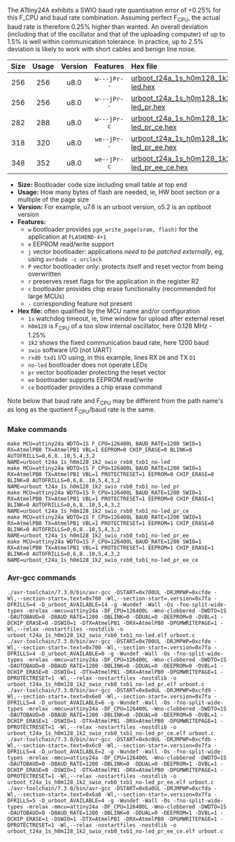 The ATtiny24A exhibits a SWIO baud rate quantisation error of +0.25% for this F_CPU and baud rate combination. Assuming perfect F<sub>CPU</sub>, the actual baud rate is therefore 0.25% higher than wanted. An overall deviation (including that of the oscillator and that of the uploading computer) of up to 1.5% is well within communication tolerance. In practice, up to 2.5% deviation is likely to work with short cables and benign line noise.

|Size|Usage|Version|Features|Hex file|
|:-:|:-:|:-:|:-:|:--|
|256|256|u8.0|`w---jPr--`|[urboot_t24a_1s_h0m128_1k2_swio_rxb0_txb1_no-led.hex](https://raw.githubusercontent.com/stefanrueger/urboot.hex/main/mcus/attiny24a/watchdog_1_s/internal_oscillator_h-1.25%25/%2B0m128000_hz/%2B%2B%2B1k2_baud/swio_rxb0_txb1/no-led/urboot_t24a_1s_h0m128_1k2_swio_rxb0_txb1_no-led.hex)|
|256|256|u8.0|`w---jPr--`|[urboot_t24a_1s_h0m128_1k2_swio_rxb0_txb1_no-led_pr.hex](https://raw.githubusercontent.com/stefanrueger/urboot.hex/main/mcus/attiny24a/watchdog_1_s/internal_oscillator_h-1.25%25/%2B0m128000_hz/%2B%2B%2B1k2_baud/swio_rxb0_txb1/no-led/urboot_t24a_1s_h0m128_1k2_swio_rxb0_txb1_no-led_pr.hex)|
|282|288|u8.0|`w---jPr-c`|[urboot_t24a_1s_h0m128_1k2_swio_rxb0_txb1_no-led_pr_ce.hex](https://raw.githubusercontent.com/stefanrueger/urboot.hex/main/mcus/attiny24a/watchdog_1_s/internal_oscillator_h-1.25%25/%2B0m128000_hz/%2B%2B%2B1k2_baud/swio_rxb0_txb1/no-led/urboot_t24a_1s_h0m128_1k2_swio_rxb0_txb1_no-led_pr_ce.hex)|
|318|320|u8.0|`we--jPr--`|[urboot_t24a_1s_h0m128_1k2_swio_rxb0_txb1_no-led_pr_ee.hex](https://raw.githubusercontent.com/stefanrueger/urboot.hex/main/mcus/attiny24a/watchdog_1_s/internal_oscillator_h-1.25%25/%2B0m128000_hz/%2B%2B%2B1k2_baud/swio_rxb0_txb1/no-led/urboot_t24a_1s_h0m128_1k2_swio_rxb0_txb1_no-led_pr_ee.hex)|
|348|352|u8.0|`we--jPr-c`|[urboot_t24a_1s_h0m128_1k2_swio_rxb0_txb1_no-led_pr_ee_ce.hex](https://raw.githubusercontent.com/stefanrueger/urboot.hex/main/mcus/attiny24a/watchdog_1_s/internal_oscillator_h-1.25%25/%2B0m128000_hz/%2B%2B%2B1k2_baud/swio_rxb0_txb1/no-led/urboot_t24a_1s_h0m128_1k2_swio_rxb0_txb1_no-led_pr_ee_ce.hex)|

- **Size:** Bootloader code size including small table at top end
- **Usage:** How many bytes of flash are needed, ie, HW boot section or a multiple of the page size
- **Version:** For example, u7.6 is an urboot version, o5.2 is an optiboot version
- **Features:**
  + `w` bootloader provides `pgm_write_page(sram, flash)` for the application at `FLASHEND-4+1`
  + `e` EEPROM read/write support
  + `j` vector bootloader: applications *need to be patched externally*, eg, using `avrdude -c urclock`
  + `P` vector bootloader only: protects itself and reset vector from being overwritten
  + `r` preserves reset flags for the application in the register R2
  + `c` bootloader provides chip erase functionality (recommended for large MCUs)
  + `-` corresponding feature not present
- **Hex file:** often qualified by the MCU name and/or configuration
  + `1s` watchdog timeout, ie, time window for upload after external reset
  + `h0m128` is F<sub>CPU</sub> of a too slow internal oscillator, here 0.128 MHz - 1.25%
  + `1k2` shows the fixed communication baud rate, here 1200 baud
  + `swio` software I/O (not UART)
  + `rxd0 txd1` I/O using, in this example, lines RX `D0` and TX `D1`
  + `no-led` bootloader does not operate LEDs
  + `pr` vector bootloader protecting the reset vector
  + `ee` bootloader supports EEPROM read/write
  + `ce` bootloader provides a chip erase command


Note below that baud rate and F<sub>CPU</sub> may be different from the path name's as long as the quotient F<sub>CPU</sub>/baud rate is the same.

### Make commands
```
make MCU=attiny24a WDTO=1S F_CPU=126400L BAUD_RATE=1200 SWIO=1 RX=AtmelPB0 TX=AtmelPB1 VBL=1 EEPROM=0 CHIP_ERASE=0 BLINK=0 AUTOFRILLS=0,6,8..10,5,4,3,2 NAME=urboot_t24a_1s_h0m128_1k2_swio_rxb0_txb1_no-led
make MCU=attiny24a WDTO=1S F_CPU=126400L BAUD_RATE=1200 SWIO=1 RX=AtmelPB0 TX=AtmelPB1 VBL=1 PROTECTRESET=1 EEPROM=0 CHIP_ERASE=0 BLINK=0 AUTOFRILLS=0,6,8..10,5,4,3,2 NAME=urboot_t24a_1s_h0m128_1k2_swio_rxb0_txb1_no-led_pr
make MCU=attiny24a WDTO=1S F_CPU=126400L BAUD_RATE=1200 SWIO=1 RX=AtmelPB0 TX=AtmelPB1 VBL=1 PROTECTRESET=1 EEPROM=0 CHIP_ERASE=1 BLINK=0 AUTOFRILLS=0,6,8..10,5,4,3,2 NAME=urboot_t24a_1s_h0m128_1k2_swio_rxb0_txb1_no-led_pr_ce
make MCU=attiny24a WDTO=1S F_CPU=126400L BAUD_RATE=1200 SWIO=1 RX=AtmelPB0 TX=AtmelPB1 VBL=1 PROTECTRESET=1 EEPROM=1 CHIP_ERASE=0 BLINK=0 AUTOFRILLS=0,6,8..10,5,4,3,2 NAME=urboot_t24a_1s_h0m128_1k2_swio_rxb0_txb1_no-led_pr_ee
make MCU=attiny24a WDTO=1S F_CPU=126400L BAUD_RATE=1200 SWIO=1 RX=AtmelPB0 TX=AtmelPB1 VBL=1 PROTECTRESET=1 EEPROM=1 CHIP_ERASE=1 BLINK=0 AUTOFRILLS=0,6,8..10,5,4,3,2 NAME=urboot_t24a_1s_h0m128_1k2_swio_rxb0_txb1_no-led_pr_ee_ce
```

### Avr-gcc commands
```
./avr-toolchain/7.3.0/bin/avr-gcc -DSTART=0x700UL -DRJMPWP=0xcfde -Wl,--section-start=.text=0x700 -Wl,--section-start=.version=0x7fa -DFRILLS=4 -D_urboot_AVAILABLE=14 -g -Wundef -Wall -Os -fno-split-wide-types -mrelax -mmcu=attiny24a -DF_CPU=126400L -Wno-clobbered -DWDTO=1S -DAUTOBAUD=0 -DBAUD_RATE=1200 -DBLINK=0 -DDUAL=0 -DEEPROM=0 -DVBL=1 -DCHIP_ERASE=0 -DSWIO=1 -DTX=AtmelPB1 -DRX=AtmelPB0 -DPGMWRITEPAGE=1 -Wl,--relax -nostartfiles -nostdlib -o urboot_t24a_1s_h0m128_1k2_swio_rxb0_txb1_no-led.elf urboot.c
./avr-toolchain/7.3.0/bin/avr-gcc -DSTART=0x700UL -DRJMPWP=0xcfde -Wl,--section-start=.text=0x700 -Wl,--section-start=.version=0x7fa -DFRILLS=4 -D_urboot_AVAILABLE=0 -g -Wundef -Wall -Os -fno-split-wide-types -mrelax -mmcu=attiny24a -DF_CPU=126400L -Wno-clobbered -DWDTO=1S -DAUTOBAUD=0 -DBAUD_RATE=1200 -DBLINK=0 -DDUAL=0 -DEEPROM=0 -DVBL=1 -DCHIP_ERASE=0 -DSWIO=1 -DTX=AtmelPB1 -DRX=AtmelPB0 -DPGMWRITEPAGE=1 -DPROTECTRESET=1 -Wl,--relax -nostartfiles -nostdlib -o urboot_t24a_1s_h0m128_1k2_swio_rxb0_txb1_no-led_pr.elf urboot.c
./avr-toolchain/7.3.0/bin/avr-gcc -DSTART=0x6e0UL -DRJMPWP=0xcfd9 -Wl,--section-start=.text=0x6e0 -Wl,--section-start=.version=0x7fa -DFRILLS=4 -D_urboot_AVAILABLE=6 -g -Wundef -Wall -Os -fno-split-wide-types -mrelax -mmcu=attiny24a -DF_CPU=126400L -Wno-clobbered -DWDTO=1S -DAUTOBAUD=0 -DBAUD_RATE=1200 -DBLINK=0 -DDUAL=0 -DEEPROM=0 -DVBL=1 -DCHIP_ERASE=1 -DSWIO=1 -DTX=AtmelPB1 -DRX=AtmelPB0 -DPGMWRITEPAGE=1 -DPROTECTRESET=1 -Wl,--relax -nostartfiles -nostdlib -o urboot_t24a_1s_h0m128_1k2_swio_rxb0_txb1_no-led_pr_ce.elf urboot.c
./avr-toolchain/7.3.0/bin/avr-gcc -DSTART=0x6c0UL -DRJMPWP=0xcfdb -Wl,--section-start=.text=0x6c0 -Wl,--section-start=.version=0x7fa -DFRILLS=4 -D_urboot_AVAILABLE=2 -g -Wundef -Wall -Os -fno-split-wide-types -mrelax -mmcu=attiny24a -DF_CPU=126400L -Wno-clobbered -DWDTO=1S -DAUTOBAUD=0 -DBAUD_RATE=1200 -DBLINK=0 -DDUAL=0 -DEEPROM=1 -DVBL=1 -DCHIP_ERASE=0 -DSWIO=1 -DTX=AtmelPB1 -DRX=AtmelPB0 -DPGMWRITEPAGE=1 -DPROTECTRESET=1 -Wl,--relax -nostartfiles -nostdlib -o urboot_t24a_1s_h0m128_1k2_swio_rxb0_txb1_no-led_pr_ee.elf urboot.c
./avr-toolchain/7.3.0/bin/avr-gcc -DSTART=0x6a0UL -DRJMPWP=0xcfda -Wl,--section-start=.text=0x6a0 -Wl,--section-start=.version=0x7fa -DFRILLS=5 -D_urboot_AVAILABLE=4 -g -Wundef -Wall -Os -fno-split-wide-types -mrelax -mmcu=attiny24a -DF_CPU=126400L -Wno-clobbered -DWDTO=1S -DAUTOBAUD=0 -DBAUD_RATE=1200 -DBLINK=0 -DDUAL=0 -DEEPROM=1 -DVBL=1 -DCHIP_ERASE=1 -DSWIO=1 -DTX=AtmelPB1 -DRX=AtmelPB0 -DPGMWRITEPAGE=1 -DPROTECTRESET=1 -Wl,--relax -nostartfiles -nostdlib -o urboot_t24a_1s_h0m128_1k2_swio_rxb0_txb1_no-led_pr_ee_ce.elf urboot.c
```

